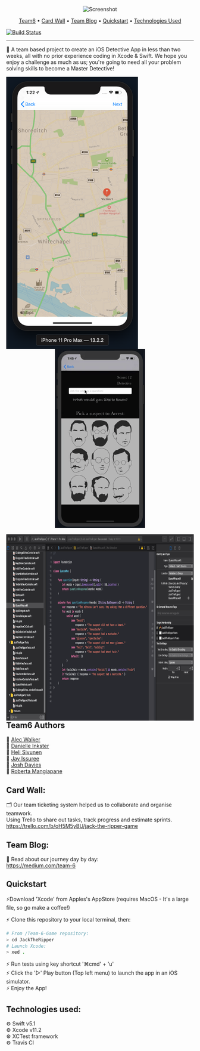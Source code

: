 <div align="center">  
  
![Screenshot](https://github.com/JoshDavies/Team-6-Game/blob/master/JTR.png?raw=true)  

</div>  

<p align="center">
  <a href="#Team6-Authors">Team6</a> •
  <a href="#card-wall">Card Wall</a> •
  <a href="#team-blog">Team Blog</a> •
  <a href="#quickstart">Quickstart</a> •
  <a href="#technologies-used">Technologies Used</a>
</p>

[![Build Status](https://travis-ci.com/robertamangiapane/Team-6-Game.svg?branch=master)](https://travis-ci.com/robertamangiapane/Team-6-Game)

-------------------------------------
📝 A team based project to create an iOS Detective App in less than two weeks, all with no prior experience coding in Xcode & Swift. We hope you enjoy a challenge as much as us; you're going to need all your problem solving skills to become a Master Detective!


<div align="center">  
  
<img align="left" src="https://github.com/JoshDavies/Team-6-Game/blob/master/Screenshot%202020-01-17%20at%2013.22.15.png?raw=true">
  
![](demogif.gif)  

</div>  

<div>  
<img align="left" height="500" src="https://github.com/JoshDavies/Team-6-Game/blob/master/Screenshot%202020-01-17%20at%2013.20.45.png?raw=true">
  
</div>  

## Team6 Authors  
🔎 [Alec Walker](https://github.com/AlecDWalker)  
🔎 [Danielle Inkster](https://github.com/DanielleInkster)  
🔎 [Heli Sivunen](https://github.com/PacificRebel)  
🔎 [Jay Issuree](https://github.com/JayIssuree)  
🔎 [Josh Davies](https://github.com/JoshDavies)    
🔎 [Roberta Mangiapane](https://github.com/robertamangiapane)


## Card Wall:
🗂 Our team ticketing system helped us to collaborate and organise teamwork.  
Using Trello to share out tasks, track progress and estimate sprints.  
https://trello.com/b/oH5M5yBU/jack-the-ripper-game

## Team Blog:
📖 Read about our journey day by day:   
https://medium.com/team-6

## Quickstart
⚡️Download 'Xcode' from Apples's AppStore (requires MacOS - It's a large file, so go make a coffee!)  

⚡️ Clone this repository to your local terminal, then:

```bash
# From /Team-6-Game repository:
> cd JackTheRipper
# Launch Xcode:
> xed .
```

⚡️ Run tests using key shortcut '⌘cmd' + 'u'  
⚡️ Click the '▻' Play button (Top left menu) to launch the app in an iOS simulator.  
⚡️ Enjoy the App!

## Technologies used:
⚙️ Swift v5.1  
⚙️ Xcode v11.2  
⚙️ XCTest framework  
⚙️ Travis CI  
